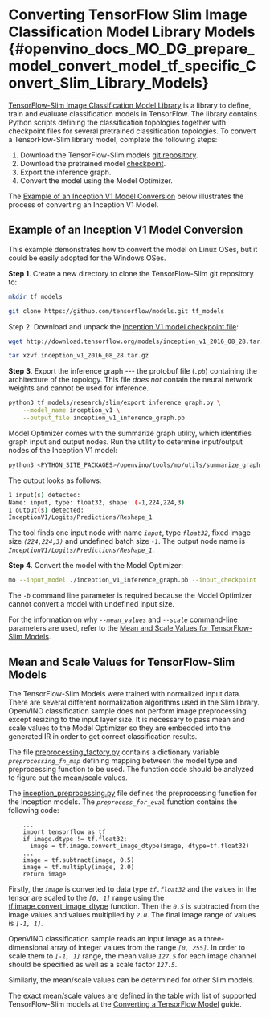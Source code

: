 # Converting TensorFlow Slim Image Classification Model Library Models {#openvino_docs_MO_DG_prepare_model_convert_model_tf_specific_Convert_Slim_Library_Models}

<a href="https://github.com/tensorflow/models/tree/master/research/slim/README.md">TensorFlow-Slim Image Classification Model Library</a> is a library to define, train and evaluate classification models in TensorFlow. The library contains Python scripts defining the classification topologies together with checkpoint files for several pretrained classification topologies. To convert a TensorFlow-Slim library model, complete the following steps:

1. Download the TensorFlow-Slim models [git repository](https://github.com/tensorflow/models).
2. Download the pretrained model [checkpoint](https://github.com/tensorflow/models/tree/master/research/slim#pre-trained-models).
3. Export the inference graph.
4. Convert the model using the Model Optimizer.

The [Example of an Inception V1 Model Conversion](#example_of_an_inception_v1_model_conversion) below illustrates the process of converting an Inception V1 Model.

## Example of an Inception V1 Model Conversion <a name="example_of_an_inception_v1_model_conversion"></a>
This example demonstrates how to convert the model on Linux OSes, but it could be easily adopted for the Windows OSes.

**Step 1**. Create a new directory to clone the TensorFlow-Slim git repository to:

```sh
mkdir tf_models
```
```sh
git clone https://github.com/tensorflow/models.git tf_models
```

Step 2. Download and unpack the [Inception V1 model checkpoint file](http://download.tensorflow.org/models/inception_v1_2016_08_28.tar.gz):

```sh
wget http://download.tensorflow.org/models/inception_v1_2016_08_28.tar.gz
```
```sh
tar xzvf inception_v1_2016_08_28.tar.gz
```

**Step 3**. Export the inference graph --- the protobuf file (*`.pb`*) containing the architecture of the topology. This file *does not* contain the neural network weights and cannot be used for inference.

```sh
python3 tf_models/research/slim/export_inference_graph.py \
    --model_name inception_v1 \
    --output_file inception_v1_inference_graph.pb
```

Model Optimizer comes with the summarize graph utility, which identifies graph input and output nodes. Run the utility to determine input/output nodes of the Inception V1 model:

```sh
python3 <PYTHON_SITE_PACKAGES>/openvino/tools/mo/utils/summarize_graph.py --input_model ./inception_v1_inference_graph.pb
```

The output looks as follows:<br>
```sh
1 input(s) detected:
Name: input, type: float32, shape: (-1,224,224,3)
1 output(s) detected:
InceptionV1/Logits/Predictions/Reshape_1
```
The tool finds one input node with name *`input`*, type *`float32`*, fixed image size *`(224,224,3)`* and undefined batch size *`-1`*. The output node name is *`InceptionV1/Logits/Predictions/Reshape_1`*.<br>

**Step 4**. Convert the model with the Model Optimizer:

```sh
mo --input_model ./inception_v1_inference_graph.pb --input_checkpoint ./inception_v1.ckpt -b 1 --mean_value [127.5,127.5,127.5] --scale 127.5
```

The *`-b`* command line parameter is required because the Model Optimizer cannot convert a model with undefined input size.

For the information on why *`--mean_values`* and *`--scale`* command-line parameters are used, refer to the [Mean and Scale Values for TensorFlow-Slim Models](#tf_slim_mean_scale_values).

## Mean and Scale Values for TensorFlow-Slim Models <a name="tf_slim_mean_scale_values"></a>
The TensorFlow-Slim Models were trained with normalized input data. There are several different normalization algorithms used in the Slim library. OpenVINO classification sample does not perform image preprocessing except resizing to the input layer size. It is necessary to pass mean and scale values to the Model Optimizer so they are embedded into the generated IR in order to get correct classification results.

The file [preprocessing_factory.py](https://github.com/tensorflow/models/blob/master/research/slim/preprocessing/preprocessing_factory.py) contains a dictionary variable *`preprocessing_fn_map`* defining mapping between the model type and preprocessing function to be used. The function code should be analyzed to figure out the mean/scale values.

The [inception_preprocessing.py](https://github.com/tensorflow/models/blob/master/research/slim/preprocessing/inception_preprocessing.py) file defines the preprocessing function for the Inception models. The *`preprocess_for_eval`* function contains the following code:

```python3
    ...
    import tensorflow as tf
    if image.dtype != tf.float32:
      image = tf.image.convert_image_dtype(image, dtype=tf.float32)
    ...
    image = tf.subtract(image, 0.5)
    image = tf.multiply(image, 2.0)
    return image
```

Firstly, the *`image`* is converted to data type *`tf.float32`* and the values in the tensor are scaled to the *`[0, 1]`* range using the [tf.image.convert_image_dtype](https://www.tensorflow.org/api_docs/python/tf/image/convert_image_dtype) function. Then the *`0.5`* is subtracted from the image values and values multiplied by *`2.0`*. The final image range of values is *`[-1, 1]`*.

OpenVINO classification sample reads an input image as a three-dimensional array of integer values from the range *`[0, 255]`*. In order to scale them to *`[-1, 1]`* range, the mean value *`127.5`* for each image channel should be specified as well as a scale factor *`127.5`*.

Similarly, the mean/scale values can be determined for other Slim models.

The exact mean/scale values are defined in the table with list of supported TensorFlow-Slim models at the [Converting a TensorFlow Model](../Convert_Model_From_TensorFlow.md) guide.